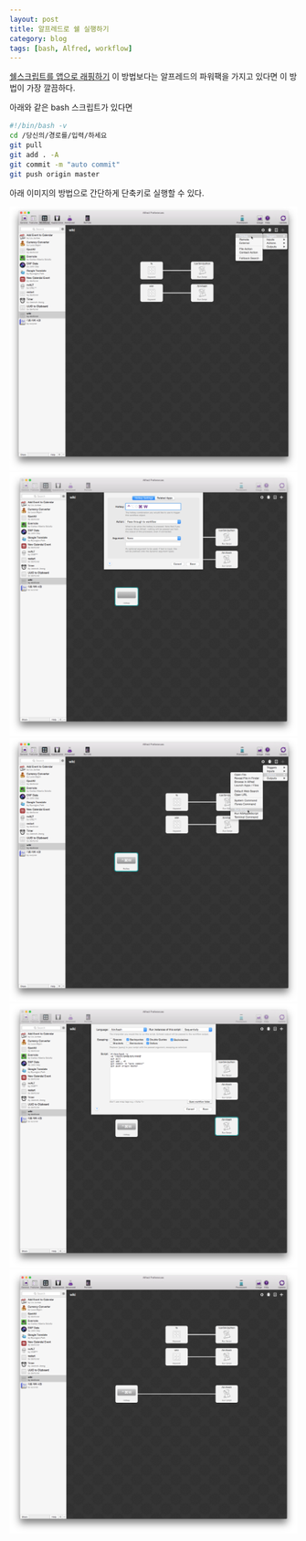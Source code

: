 ```yaml
---
layout: post
title: 알프레드로 쉘 실행하기
category: blog
tags: [bash, Alfred, workflow]
---
```


[쉘스크립트를 앱으로 래핑하기](http://devfuner.github.io/blog/2015/07/28/packaged-bash/) 이 방법보다는 알프레드의 파워팩을 가지고 있다면 이 방법이 가장 깔끔하다.

아래와 같은 bash 스크립트가 있다면  
```bash
#!/bin/bash -v
cd /당신의/경로를/입력/하세요
git pull
git add . -A
git commit -m "auto commit"
git push origin master
```

아래 이미지의 방법으로 간단하게 단축키로 실행할 수 있다.

![알프레드설정](/images/posts/alfred-hotkey/e01edbfc_001.png)
![알프레드설정](/images/posts/alfred-hotkey/e01edbfc_002.png)  
![알프레드설정](/images/posts/alfred-hotkey/e01edbfc_003.png)  
![알프레드설정](/images/posts/alfred-hotkey/e01edbfc_004.png)  
![알프레드설정](/images/posts/alfred-hotkey/e01edbfc_005.png)  

